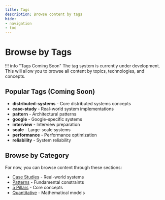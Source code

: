 ```yaml
---
title: Tags
description: Browse content by tags
hide:
- navigation
- toc
---
```


# Browse by Tags

!!! info "Tags Coming Soon"
    The tag system is currently under development. This will allow you to browse all content by topics, technologies, and concepts.

## Popular Tags (Coming Soon)

- **distributed-systems** - Core distributed systems concepts
- **case-study** - Real-world system implementations
- **pattern** - Architectural patterns
- **google** - Google-specific systems
- **interview** - Interview preparation
- **scale** - Large-scale systems
- **performance** - Performance optimization
- **reliability** - System reliability

## Browse by Category

For now, you can browse content through these sections:

- [Case Studies](../architects-handbook/case-studies/) - Real-world systems
- [Patterns](../core-principles/laws/) - Fundamental constraints
- [5 Pillars](../core-principles/pillars/) - Core concepts
- [Quantitative](../architects-handbook/quantitative-analysis/) - Mathematical models